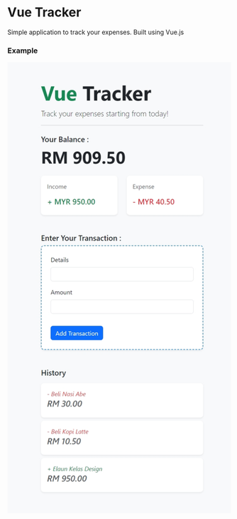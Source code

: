 # Vue Tracker

Simple application to track your expenses. Built using Vue.js

### Example

![splash-image](public/tracker.png)
